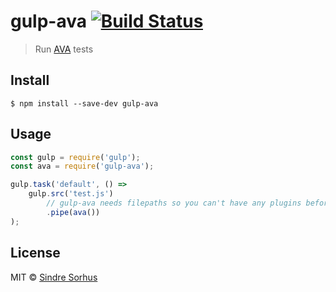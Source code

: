 # gulp-ava [![Build Status](https://travis-ci.org/avajs/gulp-ava.svg?branch=master)](https://travis-ci.org/avajs/gulp-ava)

> Run [AVA](https://ava.li) tests


## Install

```
$ npm install --save-dev gulp-ava
```


## Usage

```js
const gulp = require('gulp');
const ava = require('gulp-ava');

gulp.task('default', () =>
	gulp.src('test.js')
		// gulp-ava needs filepaths so you can't have any plugins before it
		.pipe(ava())
);
```


## License

MIT © [Sindre Sorhus](https://sindresorhus.com)
